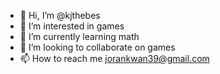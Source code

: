 - 👋 Hi, I’m @kjthebes
- 👀 I’m interested in games
- 🌱 I’m currently learning math
- 💞️ I’m looking to collaborate on games
- 📫 How to reach me jorankwan39@gmail.com

<!---
kjthebes/kjthebes is a ✨ special ✨ repository because its `README.md` (this file) appears on your GitHub profile.
You can click the Preview link to take a look at your changes.
--->
